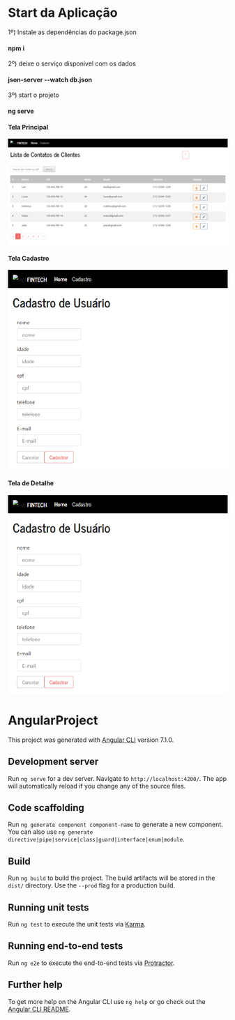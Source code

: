 # Start da Aplicação

1º) Instale as dependências do package.json

#### npm i


2º) deixe o serviço disponivel com os dados
#### json-server --watch db.json
 

3º) start o projeto
#### ng serve
 

#### Tela Principal

![image](https://github.com/laisvidoto1994/angular2/blob/master/imagens%20das%20telas/projeto/lista%20de%20contatos.PNG)

#### Tela Cadastro

![image](https://github.com/laisvidoto1994/angular2/blob/master/imagens%20das%20telas/projeto/tela%20de%20cadastro.PNG)

#### Tela de Detalhe

![image](https://github.com/laisvidoto1994/angular2/blob/master/imagens%20das%20telas/projeto/tela%20de%20cadastro.PNG)


# AngularProject

This project was generated with [Angular CLI](https://github.com/angular/angular-cli) version 7.1.0.

## Development server

Run `ng serve` for a dev server. Navigate to `http://localhost:4200/`. The app will automatically reload if you change any of the source files.

## Code scaffolding

Run `ng generate component component-name` to generate a new component. You can also use `ng generate directive|pipe|service|class|guard|interface|enum|module`.

## Build

Run `ng build` to build the project. The build artifacts will be stored in the `dist/` directory. Use the `--prod` flag for a production build.

## Running unit tests

Run `ng test` to execute the unit tests via [Karma](https://karma-runner.github.io).

## Running end-to-end tests

Run `ng e2e` to execute the end-to-end tests via [Protractor](http://www.protractortest.org/).

## Further help

To get more help on the Angular CLI use `ng help` or go check out the [Angular CLI README](https://github.com/angular/angular-cli/blob/master/README.md).

